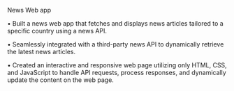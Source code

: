 News Web app

• Built a news web app that fetches and displays news articles tailored to a specific country using a news API. 

• Seamlessly integrated with a third-party news API to dynamically retrieve the latest news articles. 

• Created an interactive and responsive web page utilizing only HTML, CSS, and JavaScript to handle API 
requests, process responses, and dynamically update the content on the web page. 
